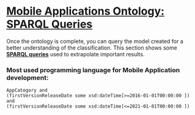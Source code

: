 # <ins>Mobile Applications Ontology: SPARQL Queries</ins>
Once the ontology is complete, you can query the model created for a better understanding of the classification.
This section shows some <ins>**SPARQL queries**</ins> used to extrapolate important results.

### Most used programming language for Mobile Application development:

```
AppCategory and 
(firstVersionReleaseDate some xsd:dateTime[>=2016-01-01T00:00:00 ]) 
and 
(firstVersionReleaseDate some xsd:dateTime[<=2021-01-01T00:00:00 ])
```